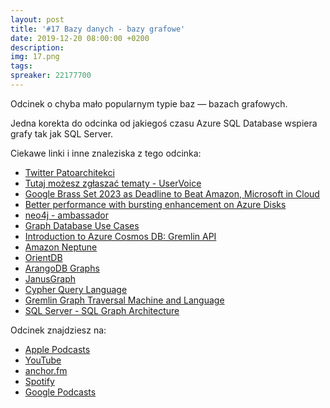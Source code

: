 ```yaml
---
layout: post
title: '#17 Bazy danych - bazy grafowe'
date: 2019-12-20 08:00:00 +0200
description: 
img: 17.png
tags: 
spreaker: 22177700
---
```

Odcinek o chyba mało popularnym typie baz — bazach grafowych.

Jedna korekta do odcinka od jakiegoś czasu Azure SQL Database wspiera grafy tak jak SQL Server.

Ciekawe linki i inne znaleziska z tego odcinka:

- [Twitter Patoarchitekci](https://twitter.com/patoarchitekci)
- [Tutaj możesz zgłaszać tematy - UserVoice](https://github.com/patoarchitekci/uservoice)
- [Google Brass Set 2023 as Deadline to Beat Amazon, Microsoft in Cloud](https://www.theinformation.com/articles/google-brass-set-2023-as-deadline-to-beat-amazon-microsoft-in-cloud)
- [Better performance with bursting enhancement on Azure Disks](https://azure.microsoft.com/en-us/blog/better-performance-with-bursting-enhancement-on-azure-disks/)
- [neo4j - ambassador](https://neo4j.com/ambassador/)
- [Graph Database Use Cases](https://neo4j.com/use-cases/)
- [Introduction to Azure Cosmos DB: Gremlin API](https://docs.microsoft.com/en-us/azure/cosmos-db/graph-introduction)
- [Amazon Neptune](https://aws.amazon.com/neptune/)
- [OrientDB](https://orientdb.com/graph-database/)
- [ArangoDB Graphs](https://www.arangodb.com/docs/3.4/graphs.html)
- [JanusGraph](https://janusgraph.org/)
- [Cypher Query Language](https://neo4j.com/developer/cypher-query-language/)
- [Gremlin Graph Traversal Machine and Language](https://tinkerpop.apache.org/gremlin.html)
- [SQL Server - SQL Graph Architecture](https://docs.microsoft.com/en-us/sql/relational-databases/graphs/sql-graph-architecture)



Odcinek znajdziesz na:

- [Apple Podcasts](https://podcasts.apple.com/pl/podcast/bazy-danych-bazy-grafowe/id1477067604?i=1000460292254&l=pl)
- [YouTube](https://www.youtube.com/watch?v=rBPlIrPV5_o)
- [anchor.fm](https://anchor.fm/patoarchitekciio/episodes/Bazy-danych---bazy-grafowe-e9m6i5)
- [Spotify](https://open.spotify.com/episode/17oFabcETBgFbICWiKfb3i)
- [Google Podcasts](https://podcasts.google.com/?feed=aHR0cHM6Ly9hbmNob3IuZm0vcy84NzIwMTBjL3BvZGNhc3QvcnNz&episode=M2EwMWU3OGEtN2RiNC00MGRiLThkZDctOTA2YjczNGUwYTg5)

